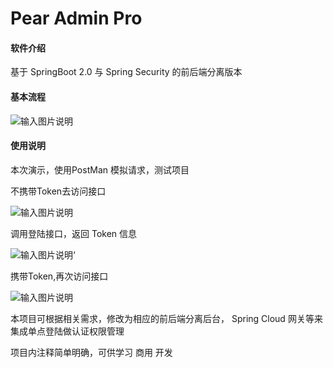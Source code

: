# Pear Admin Pro

#### 软件介绍

基于 SpringBoot 2.0 与 Spring Security 的前后端分离版本

#### 基本流程

![输入图片说明](https://images.gitee.com/uploads/images/2019/1211/192830_73aa0a3b_4835367.png "单点登陆流程.png")

#### 使用说明

本次演示，使用PostMan 模拟请求，测试项目

不携带Token去访问接口

![输入图片说明](https://images.gitee.com/uploads/images/2019/1211/192929_a2bebc9e_4835367.png "没有登陆.png")

调用登陆接口，返回 Token 信息

![输入图片说明](https://images.gitee.com/uploads/images/2019/1211/193102_76d1b13f_4835367.png "登陆成功.png")‘

携带Token,再次访问接口

![输入图片说明](https://images.gitee.com/uploads/images/2019/1211/193128_f7554518_4835367.png "访问成功.png")

本项目可根据相关需求，修改为相应的前后端分离后台， Spring Cloud 网关等来集成单点登陆做认证权限管理

项目内注释简单明确，可供学习 商用 开发